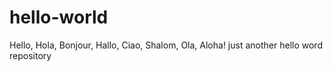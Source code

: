 # hello-world
Hello, Hola, Bonjour, Hallo, Ciao, Shalom, Ola, Aloha! just another hello word repository
